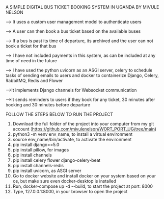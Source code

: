 A SIMPLE DIGITAL BUS TICKET BOOKING SYSTEM IN UGANDA BY MIVULE NELSON

--> It uses a custom user management model to authenticate users

--> A user can then book a bus ticket based on the available buses

--> If a bus is past its time of departure, its archived and the user can not book a ticket for that bus

--> I have not included payments in this system, as can be included at any time of need in the future

--> I have used the python uvicorn as an ASGI server, celery to schedule tasks of sending emails to users and docker to containerize Django, Celery, RabbitMQ, Redis and Flower

-->It implements Django channels for Websocket communication

-->It sends reminders to users if they book for any ticket, 30 minutes after booking and 30 minutes before departure


FOLLOW THE STEPS BELOW TO RUN THE PROJECT

1. Download the full folder of the project into your computer from my git account 
(https://github.com/mivulenelson/WORT_PORT_UG/tree/main)
2. python3 -m venv env_name, to install a virtual environment
3. source env_name/bin/activate, to activate the environment
4. pip install django==5.0
5. pip install pillow, for images
6. pip install channels
7. pip install celery flower django-celery-beat
8. pip install channels-redis
9. pip install uvicorn, as ASGI server
10. Go to docker website and install docker on your system based on your os, but make sure even docker-desktop is installed
11. Run, docker-compose up -d --build, to start the project at port: 8000
12. Type, 127.0.0.1:8000, in your browser to open the project
